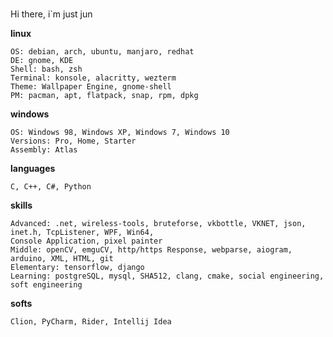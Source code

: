 #####
Hi there, i`m just jun

<b align="center">linux</b>

    OS: debian, arch, ubuntu, manjaro, redhat
    DE: gnome, KDE
    Shell: bash, zsh
    Terminal: konsole, alacritty, wezterm
    Theme: Wallpaper Engine, gnome-shell
    PM: pacman, apt, flatpack, snap, rpm, dpkg 
<b align="center">windows</b>

    OS: Windows 98, Windows XP, Windows 7, Windows 10
    Versions: Pro, Home, Starter
    Assembly: Atlas 
<b align="center">languages</b>

    C, C++, C#, Python
<b align="center">skills</b>

    Advanced: .net, wireless-tools, bruteforse, vkbottle, VKNET, json, inet.h, TcpListener, WPF, Win64, 
    Console Application, pixel painter
    Middle: openCV, emguCV, http/https Response, webparse, aiogram, arduino, XML, HTML, git
    Elementary: tensorflow, django 
    Learning: postgreSQL, mysql, SHA512, clang, cmake, social engineering, soft engineering
<b align="center">softs</b>

    Clion, PyCharm, Rider, Intellij Idea
    
    
    
